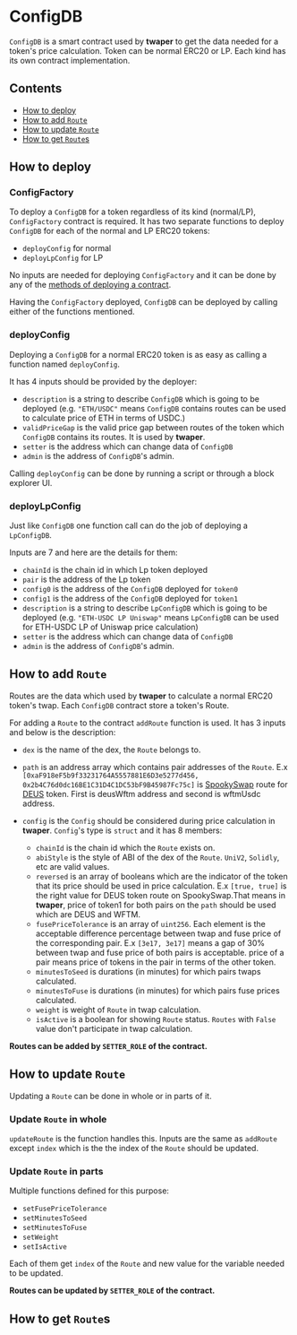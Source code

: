 # ConfigDB

`ConfigDB` is a smart contract used by **twaper** to get the data needed for a token's price calculation. Token can be normal ERC20 or LP. Each kind has its own contract implementation.

## Contents

- [How to deploy](#how-to-deploy)
- [How to add `Route`](#how-to-add-route)
- [How to update `Route`](#how-to-update-route)
- [How to get `Route`s](#how-to-get-routes)

## How to deploy

### ConfigFactory

To deploy a `ConfigDB` for a token regardless of its kind (normal/LP), `ConfigFactory` contract is required. It has two separate functions to deploy `ConfigDB` for each of the normal and LP ERC20 tokens:

- `deployConfig` for normal
- `deployLpConfig` for LP

No inputs are needed for deploying `ConfigFactory` and it can be done by any of the [methods of deploying a contract](https://ethereum.org/en/developers/docs/smart-contracts/deploying/#:~:text=To%20deploy%20a%20smart%20contract,contract%20without%20specifying%20any%20recipient.).

Having the `ConfigFactory` deployed, `ConfigDB` can be deployed by calling either of the functions mentioned.

### deployConfig

Deploying a `ConfigDB` for a normal ERC20 token is as easy as calling a function named `deployConfig`.

It has 4 inputs should be provided by the deployer:

- `description` is a string to describe `ConfigDB` which is going to be deployed (e.g. `"ETH/USDC"` means `ConfigDB` contains routes can be used to calculate price of ETH in terms of USDC.)
- `validPriceGap` is the valid price gap between routes of the token which `ConfigDB` contains its routes. It is used by **twaper**.
- `setter` is the address which can change data of `ConfigDB`
- `admin` is the address of `ConfigDB`'s admin.

Calling `deployConfig` can be done by running a script or through a block explorer UI.

### deployLpConfig

Just like `ConfigDB` one function call can do the job of deploying a `LpConfigDB`.

Inputs are 7 and here are the details for them:

- `chainId` is the chain id in which Lp token deployed
- `pair` is the address of the Lp token
- `config0` is the address of the `ConfigDB` deployed for `token0`
- `config1` is the address of the `ConfigDB` deployed for `token1`
- `description` is a string to describe `LpConfigDB` which is going to be deployed (e.g. `"ETH-USDC LP Uniswap"` means `LpConfigDB` can be used for ETH-USDC LP of Uniswap price calculation)
- `setter` is the address which can change data of `ConfigDB`
- `admin` is the address of `ConfigDB`'s admin.

## How to add `Route`

Routes are the data which used by **twaper** to calculate a normal ERC20 token's twap. Each `ConfigDB` contract store a token's Route.

For adding a `Route` to the contract `addRoute` function is used. It has 3 inputs and below is the description:

- `dex` is the name of the dex, the `Route` belongs to.
- `path` is an address array which contains pair addresses of the `Route`. E.x `[0xaF918eF5b9f33231764A5557881E6D3e5277d456, 0x2b4C76d0dc16BE1C31D4C1DC53bF9B45987Fc75c]` is [SpookySwap](https://spooky.fi/#/) route for [DEUS](https://deus.finance/) token. First is deusWftm address and second is wftmUsdc address.
- `config` is the `Config` should be considered during price calculation in **twaper**. `Config`'s type is `struct` and it has 8 members:

  - `chainId` is the chain id which the `Route` exists on.
  - `abiStyle` is the style of ABI of the dex of the `Route`. `UniV2`, `Solidly`, etc are valid values.
  - `reversed` is an array of booleans which are the indicator of the token that its price should be used in price calculation. E.x `[true, true]` is the right value for DEUS token route on SpookySwap.That means in **twaper**, price of token1 for both pairs on the `path` should be used which are DEUS and WFTM.
  - `fusePriceTolerance` is an array of `uint256`. Each element is the acceptable difference percentage between twap and fuse price of the corresponding pair. E.x `[3e17, 3e17]` means a gap of 30% between twap and fuse price of both pairs is acceptable. price of a pair means price of tokens in the pair in terms of the other token.
  - `minutesToSeed` is durations (in minutes) for which pairs twaps calculated.
  - `minutesToFuse` is durations (in minutes) for which pairs fuse prices calculated.
  - `weight` is weight of `Route` in twap calculation.
  - `isActive` is a boolean for showing `Route` status. `Routes` with `False` value don't participate in twap calculation.

**Routes can be added by `SETTER_ROLE` of the contract.**

## How to update `Route`

Updating a `Route` can be done in whole or in parts of it.

### Update `Route` in whole

`updateRoute` is the function handles this. Inputs are the same as `addRoute` except `index` which is the the index of the `Route` should be updated.

### Update `Route` in parts

Multiple functions defined for this purpose:

- `setFusePriceTolerance`
- `setMinutesToSeed`
- `setMinutesToFuse`
- `setWeight`
- `setIsActive`

Each of them get `index` of the `Route` and new value for the variable needed to be updated.

**Routes can be updated by `SETTER_ROLE` of the contract.**

## How to get `Route`s
